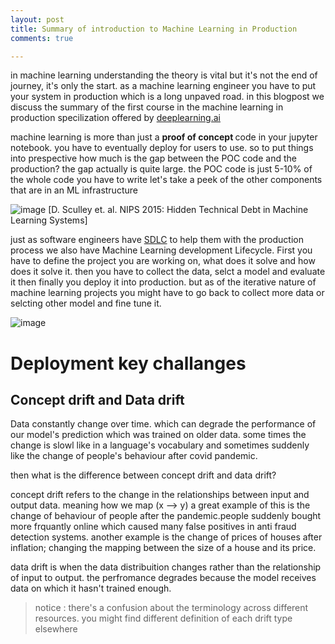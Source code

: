 ```yaml
---
layout: post
title: Summary of introduction to Machine Learning in Production
comments: true

---
```

in machine learning understanding the theory is vital but it's not the end of journey, it's only the start.
as a machine learning engineer you have to put your system in production which is a long unpaved road. in this blogpost we discuss the summary of the first course in the machine learning in production specilization offered by [deeplearning.ai](https://www.deeplearning.ai/)

machine learning is more than just a <b> proof of concept </b> code in your jupyter notebook. you have to eventually deploy for users to use. so to put things into prespective how much is the gap between the POC code and the production?
the gap actually is quite large. the POC code is just 5-10% of the whole code you have to write
let's take a peek of the other components that are in an ML infrastructure 

![image](https://user-images.githubusercontent.com/40968723/186566292-3c580812-247b-44dd-9617-2a4855dd89fb.png)
[D. Sculley et. al. NIPS 2015: Hidden Technical Debt in Machine Learning Systems]

just as software engineers have [SDLC](https://www.synopsys.com/glossary/what-is-sdlc.html#:~:text=The%20Software%20Development%20Life%20Cycle%20(SDLC)%20is%20a%20structured%20process,all%20customer%20expectations%20and%20demands.]) to help them with the production process we also have  Machine Learning development Lifecycle.
First you have to define the project you are working on, what does it solve and how does it solve it. then you have to collect the data, selct a model and evaluate it then finally you deploy it into production. but as of the iterative nature of machine learning projects you might have to go back to collect more data or selcting other model and fine tune it.

![image](https://user-images.githubusercontent.com/40968723/186568227-2e125949-5557-41d7-99cd-2217db6c12c2.png)

# Deployment key challanges

## Concept drift and Data drift
Data constantly change over time. which can degrade the performance of our model's prediction which was trained on older data. some times the change is slowl like in a language's vocabulary and sometimes suddenly like the change of people's behaviour after covid pandemic.

then what is the difference between concept drift and data drift?

concept drift refers to the change in the relationships between input and output data. meaning how we map (x --> y)
a great example of this is the change of behaviour of people after the pandemic.people suddenly bought more frquantly online which caused many false positives in  anti fraud detection systems.
another example is the change of prices of houses after inflation; changing the mapping between the size of a house and its price.

data drift is when the data distribuition changes rather than the relationship of input to output. the perfromance degrades because the model receives data on which it hasn't trained enough.
> notice : there's a confusion about the terminology across different resources. you might find different definition of each drift type elsewhere
